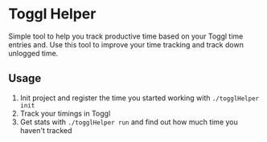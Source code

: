 # Toggl Helper

Simple tool to help you track productive time based on your Toggl time entries and.
Use this tool to improve your time tracking and track down unlogged time.

## Usage

1. Init project and register the time you started working with `./togglHelper init`
2. Track your timings in Toggl
3. Get stats with `./togglHelper run` and find out how much time you haven't tracked